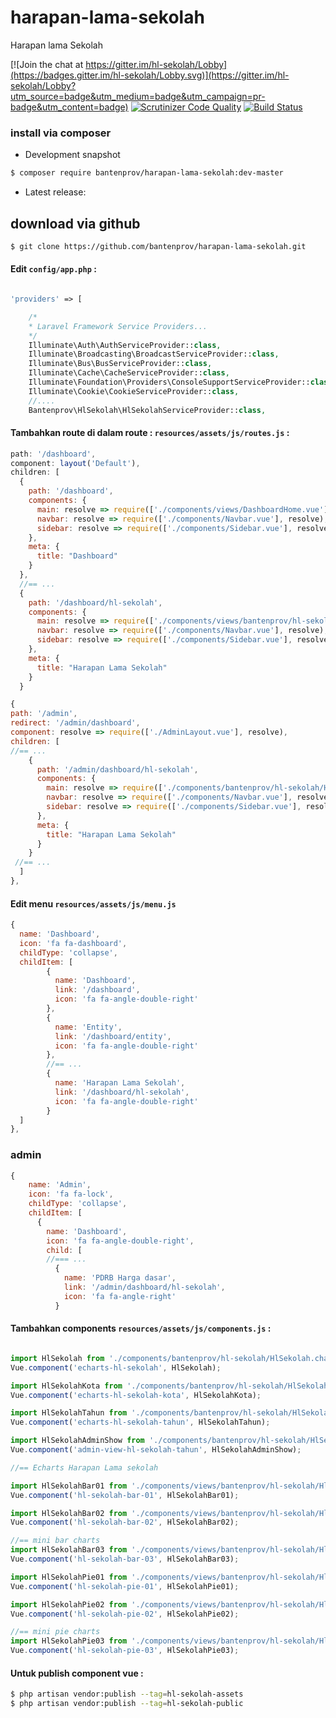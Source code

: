# harapan-lama-sekolah
Harapan lama Sekolah 

[![Join the chat at https://gitter.im/hl-sekolah/Lobby](https://badges.gitter.im/hl-sekolah/Lobby.svg)](https://gitter.im/hl-sekolah/Lobby?utm_source=badge&utm_medium=badge&utm_campaign=pr-badge&utm_content=badge)
[![Scrutinizer Code Quality](https://scrutinizer-ci.com/g/bantenprov/hl-sekolah/badges/quality-score.png?b=master)](https://scrutinizer-ci.com/g/bantenprov/hl-sekolah/?branch=master)
[![Build Status](https://scrutinizer-ci.com/g/bantenprov/hl-sekolah/badges/build.png?b=master)](https://scrutinizer-ci.com/g/bantenprov/hl-sekolah/build-status/master)


### install via composer

- Development snapshot
```bash
$ composer require bantenprov/harapan-lama-sekolah:dev-master
```
- Latest release:


## download via github

~~~bash
$ git clone https://github.com/bantenprov/harapan-lama-sekolah.git
~~~


#### Edit `config/app.php` :
```php

'providers' => [

    /*
    * Laravel Framework Service Providers...
    */
    Illuminate\Auth\AuthServiceProvider::class,
    Illuminate\Broadcasting\BroadcastServiceProvider::class,
    Illuminate\Bus\BusServiceProvider::class,
    Illuminate\Cache\CacheServiceProvider::class,
    Illuminate\Foundation\Providers\ConsoleSupportServiceProvider::class,
    Illuminate\Cookie\CookieServiceProvider::class,
    //....
    Bantenprov\HlSekolah\HlSekolahServiceProvider::class,

```

#### Tambahkan route di dalam route : `resources/assets/js/routes.js` :

```javascript
path: '/dashboard',
component: layout('Default'),
children: [
  {
    path: '/dashboard',
    components: {
      main: resolve => require(['./components/views/DashboardHome.vue'], resolve),
      navbar: resolve => require(['./components/Navbar.vue'], resolve),
      sidebar: resolve => require(['./components/Sidebar.vue'], resolve)
    },
    meta: {
      title: "Dashboard"
    }
  },
  //== ...
  {
    path: '/dashboard/hl-sekolah',
    components: {
      main: resolve => require(['./components/views/bantenprov/hl-sekolah/DashboardHlSekolah.vue'], resolve),
      navbar: resolve => require(['./components/Navbar.vue'], resolve),
      sidebar: resolve => require(['./components/Sidebar.vue'], resolve)
    },
    meta: {
      title: "Harapan Lama Sekolah"
    }
  }
```

```javascript
{
path: '/admin',
redirect: '/admin/dashboard',
component: resolve => require(['./AdminLayout.vue'], resolve),
children: [
//== ...
    {
      path: '/admin/dashboard/hl-sekolah',
      components: {
        main: resolve => require(['./components/bantenprov/hl-sekolah/HlSekolahAdmin.show.vue'], resolve),
        navbar: resolve => require(['./components/Navbar.vue'], resolve),
        sidebar: resolve => require(['./components/Sidebar.vue'], resolve)
      },
      meta: {
        title: "Harapan Lama Sekolah"
      }
    }
 //== ...   
  ]
},

```

#### Edit menu `resources/assets/js/menu.js`

```javascript
{
  name: 'Dashboard',
  icon: 'fa fa-dashboard',
  childType: 'collapse',
  childItem: [
        {
          name: 'Dashboard',
          link: '/dashboard',
          icon: 'fa fa-angle-double-right'
        },
        {
          name: 'Entity',
          link: '/dashboard/entity',
          icon: 'fa fa-angle-double-right'
        },
        //== ...
        {
          name: 'Harapan Lama Sekolah',
          link: '/dashboard/hl-sekolah',
          icon: 'fa fa-angle-double-right'
        }
  ]
},
```

### admin
```javascript
{
    name: 'Admin',
    icon: 'fa fa-lock',
    childType: 'collapse',
    childItem: [
      {
        name: 'Dashboard',
        icon: 'fa fa-angle-double-right',
        child: [
        //=== ...
          {
            name: 'PDRB Harga dasar',
            link: '/admin/dashboard/hl-sekolah',
            icon: 'fa fa-angle-right'
          }
```

#### Tambahkan components `resources/assets/js/components.js` :

```javascript

import HlSekolah from './components/bantenprov/hl-sekolah/HlSekolah.chart.vue';
Vue.component('echarts-hl-sekolah', HlSekolah);

import HlSekolahKota from './components/bantenprov/hl-sekolah/HlSekolahKota.chart.vue';
Vue.component('echarts-hl-sekolah-kota', HlSekolahKota);

import HlSekolahTahun from './components/bantenprov/hl-sekolah/HlSekolahTahun.chart.vue';
Vue.component('echarts-hl-sekolah-tahun', HlSekolahTahun);

import HlSekolahAdminShow from './components/bantenprov/hl-sekolah/HlSekolahAdmin.show.vue';
Vue.component('admin-view-hl-sekolah-tahun', HlSekolahAdminShow);

//== Echarts Harapan Lama sekolah

import HlSekolahBar01 from './components/views/bantenprov/hl-sekolah/HlSekolahBar01.vue';
Vue.component('hl-sekolah-bar-01', HlSekolahBar01);

import HlSekolahBar02 from './components/views/bantenprov/hl-sekolah/HlSekolahBar02.vue';
Vue.component('hl-sekolah-bar-02', HlSekolahBar02);

//== mini bar charts
import HlSekolahBar03 from './components/views/bantenprov/hl-sekolah/HlSekolahBar03.vue';
Vue.component('hl-sekolah-bar-03', HlSekolahBar03);

import HlSekolahPie01 from './components/views/bantenprov/hl-sekolah/HlSekolahPie01.vue';
Vue.component('hl-sekolah-pie-01', HlSekolahPie01);

import HlSekolahPie02 from './components/views/bantenprov/hl-sekolah/HlSekolahPie02.vue';
Vue.component('hl-sekolah-pie-02', HlSekolahPie02);

//== mini pie charts
import HlSekolahPie03 from './components/views/bantenprov/hl-sekolah/HlSekolahPie03.vue';
Vue.component('hl-sekolah-pie-03', HlSekolahPie03);
```

#### Untuk publish component vue :

```bash
$ php artisan vendor:publish --tag=hl-sekolah-assets
$ php artisan vendor:publish --tag=hl-sekolah-public
```
